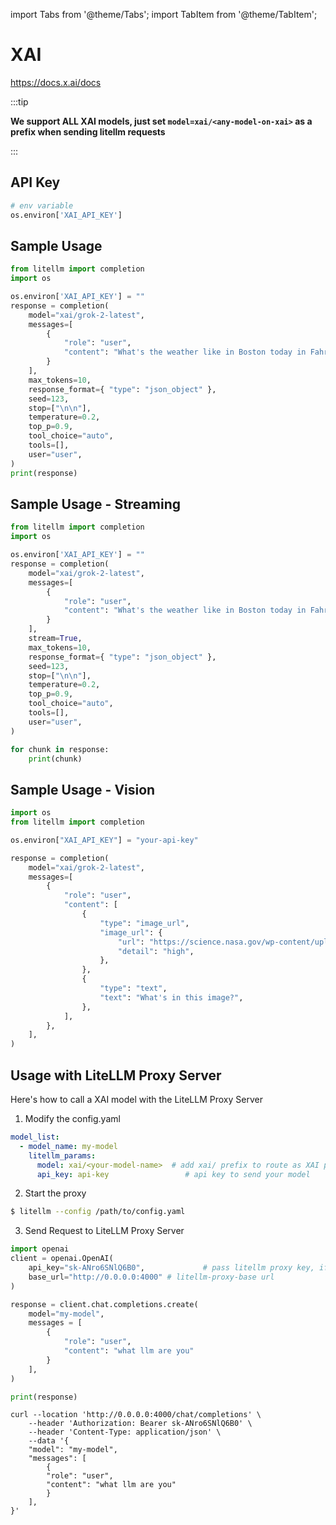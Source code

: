 import Tabs from '@theme/Tabs';
import TabItem from '@theme/TabItem';

# XAI

https://docs.x.ai/docs

:::tip

**We support ALL XAI models, just set `model=xai/<any-model-on-xai>` as a prefix when sending litellm requests**

:::

## API Key
```python
# env variable
os.environ['XAI_API_KEY']
```

## Sample Usage
```python
from litellm import completion
import os

os.environ['XAI_API_KEY'] = ""
response = completion(
    model="xai/grok-2-latest",
    messages=[
        {
            "role": "user",
            "content": "What's the weather like in Boston today in Fahrenheit?",
        }
    ],
    max_tokens=10,
    response_format={ "type": "json_object" },
    seed=123,
    stop=["\n\n"],
    temperature=0.2,
    top_p=0.9,
    tool_choice="auto",
    tools=[],
    user="user",
)
print(response)
```

## Sample Usage - Streaming
```python
from litellm import completion
import os

os.environ['XAI_API_KEY'] = ""
response = completion(
    model="xai/grok-2-latest",
    messages=[
        {
            "role": "user",
            "content": "What's the weather like in Boston today in Fahrenheit?",
        }
    ],
    stream=True,
    max_tokens=10,
    response_format={ "type": "json_object" },
    seed=123,
    stop=["\n\n"],
    temperature=0.2,
    top_p=0.9,
    tool_choice="auto",
    tools=[],
    user="user",
)

for chunk in response:
    print(chunk)
```

## Sample Usage - Vision
```python
import os 
from litellm import completion

os.environ["XAI_API_KEY"] = "your-api-key"

response = completion(
    model="xai/grok-2-latest",
    messages=[
        {
            "role": "user",
            "content": [
                {
                    "type": "image_url",
                    "image_url": {
                        "url": "https://science.nasa.gov/wp-content/uploads/2023/09/web-first-images-release.png",
                        "detail": "high",
                    },
                },
                {
                    "type": "text",
                    "text": "What's in this image?",
                },
            ],
        },
    ],
)
```

## Usage with LiteLLM Proxy Server

Here's how to call a XAI model with the LiteLLM Proxy Server

1. Modify the config.yaml 

  ```yaml
  model_list:
    - model_name: my-model
      litellm_params:
        model: xai/<your-model-name>  # add xai/ prefix to route as XAI provider
        api_key: api-key                 # api key to send your model
  ```


2. Start the proxy 

  ```bash
  $ litellm --config /path/to/config.yaml
  ```

3. Send Request to LiteLLM Proxy Server

  <Tabs>

  <TabItem value="openai" label="OpenAI Python v1.0.0+">

  ```python
  import openai
  client = openai.OpenAI(
      api_key="sk-ANro6SNlQ6B0",             # pass litellm proxy key, if you're using virtual keys
      base_url="http://0.0.0.0:4000" # litellm-proxy-base url
  )

  response = client.chat.completions.create(
      model="my-model",
      messages = [
          {
              "role": "user",
              "content": "what llm are you"
          }
      ],
  )

  print(response)
  ```
  </TabItem>

  <TabItem value="curl" label="curl">

  ```shell
  curl --location 'http://0.0.0.0:4000/chat/completions' \
      --header 'Authorization: Bearer sk-ANro6SNlQ6B0' \
      --header 'Content-Type: application/json' \
      --data '{
      "model": "my-model",
      "messages": [
          {
          "role": "user",
          "content": "what llm are you"
          }
      ],
  }'
  ```
  </TabItem>

  </Tabs>


